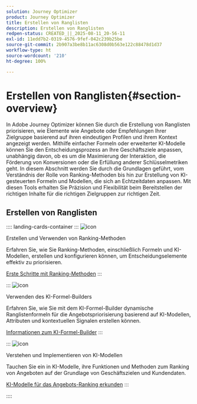 ```yaml
---
solution: Journey Optimizer
product: Journey Optimizer
title: Erstellen von Ranglisten
description: Erstellen von Ranglisten
redpen-status: CREATED_||_2025-08-11_20-56-11
exl-id: 11edd7b2-0319-4576-9fef-042c239b25be
source-git-commit: 2b907a3be8b11ac6308d0b563e122c88478d1d37
workflow-type: ht
source-wordcount: '210'
ht-degree: 100%

---
```


# Erstellen von Ranglisten{#section-overview}

In Adobe Journey Optimizer können Sie durch die Erstellung von Ranglisten priorisieren, wie Elemente wie Angebote oder Empfehlungen Ihrer Zielgruppe basierend auf ihren eindeutigen Profilen und ihrem Kontext angezeigt werden. Mithilfe einfacher Formeln oder erweiterter KI-Modelle können Sie den Entscheidungsprozess an Ihre Geschäftsziele anpassen, unabhängig davon, ob es um die Maximierung der Interaktion, die Förderung von Konversionen oder die Erfüllung anderer Schlüsselmetriken geht. In diesem Abschnitt werden Sie durch die Grundlagen geführt, vom Verständnis der Rolle von Ranking-Methoden bis hin zur Erstellung von KI-gesteuerten Formeln und Modellen, die sich an Echtzeitdaten anpassen. Mit diesen Tools erhalten Sie Präzision und Flexibilität beim Bereitstellen der richtigen Inhalte für die richtigen Zielgruppen zur richtigen Zeit.

## Erstellen von Ranglisten

:::: landing-cards-container
:::
![icon](https://cdn.experienceleague.adobe.com/icons/circle-play.svg?lang=de)

Erstellen und Verwenden von Ranking-Methoden

Erfahren Sie, wie Sie Ranking-Methoden, einschließlich Formeln und KI-Modellen, erstellen und konfigurieren können, um Entscheidungselemente effektiv zu priorisieren.

[Erste Schritte mit Ranking-Methoden](../using/experience-decisioning/ranking/ranking.md)
:::

:::
![icon](https://cdn.experienceleague.adobe.com/icons/gear.svg)

Verwenden des KI-Formel-Builders

Erfahren Sie, wie Sie mit dem KI-Formel-Builder dynamische Ranglistenformeln für die Angebotspriorisierung basierend auf KI-Modellen, Attributen und kontextuellen Signalen erstellen können.

[Informationen zum KI-Formel-Builder](../using/experience-decisioning/ranking/ranking-formulas.md)
:::

:::
![icon](https://cdn.experienceleague.adobe.com/icons/book.svg)

Verstehen und Implementieren von KI-Modellen

Tauchen Sie ein in KI-Modelle, ihre Funktionen und Methoden zum Ranking von Angeboten auf der Grundlage von Geschäftszielen und Kundendaten.

[KI-Modelle für das Angebots-Ranking erkunden](experience-decisioning-ai-models-landing-page.md)
:::

::::
